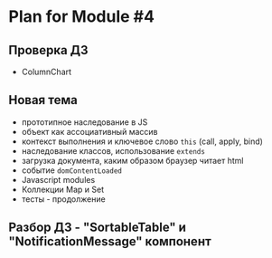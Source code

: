 # Plan for Module #4

## Проверка ДЗ

* ColumnChart

## Новая тема

* прототипное наследование в JS
* объект как ассоциативный массив
* контекст выполнения и ключевое слово `this` (call, apply, bind) 
* наследование классов, использование `extends`
* загрузка документа, каким образом браузер читает html
* событие `domContentLoaded`
* Javascript modules
* Коллекции Map и Set
* тесты - продолжение

## Разбор ДЗ - "SortableTable" и "NotificationMessage" компонент

